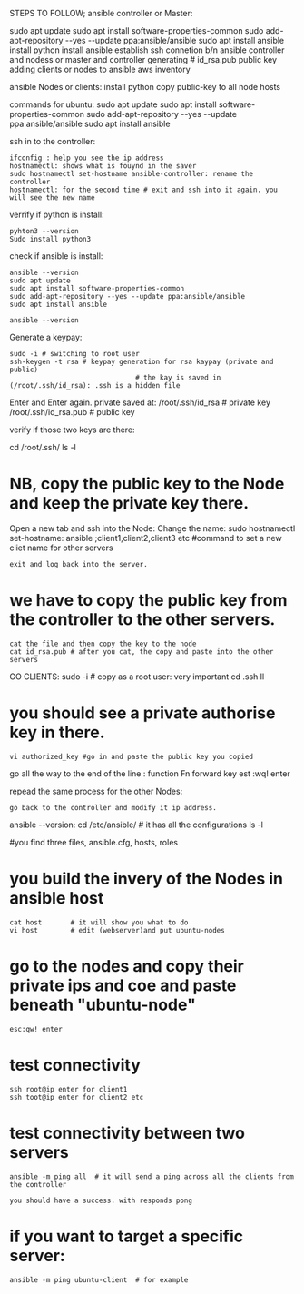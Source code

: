 STEPS TO FOLLOW;
ansible controller or Master:

 sudo apt update
    sudo apt install software-properties-common
    sudo add-apt-repository --yes --update ppa:ansible/ansible
    sudo apt install ansible    install python
    install ansible
    establish ssh connetion b/n ansible controller and nodess or master and controller
    generating # id_rsa.pub
    public key
    adding clients or nodes to ansible aws inventory

ansible Nodes or clients:
    install python
    copy public-key to all node hosts

commands for ubuntu:
sudo apt update
sudo apt install software-properties-common
sudo add-apt-repository --yes --update ppa:ansible/ansible
sudo apt install ansible

   
ssh in to the controller:

    ifconfig : help you see the ip address
    hostnamectl: shows what is fouynd in the saver
    sudo hostnamectl set-hostname ansible-controller: rename the controller
    hostnamectl: for the second time # exit and ssh into it again. you will see the new name

verrify if python is install: 

    pyhton3 --version
    Sudo install python3

check if ansible is install:

    ansible --version
    sudo apt update
    sudo apt install software-properties-common
    sudo add-apt-repository --yes --update ppa:ansible/ansible
    sudo apt install ansible

    ansible --version

 Generate a keypay:

    sudo -i # switching to root user
    ssh-keygen -t rsa # keypay generation for rsa kaypay (private and public)
                                   # the kay is saved in (/root/.ssh/id_rsa): .ssh is a hidden file
 Enter and Enter again. private saved at:
     /root/.ssh/id_rsa # private key
     /root/.ssh/id_rsa.pub # public key

verify if those two keys are there:

cd /root/.ssh/
ls -l

# NB, copy the public key to the Node and keep the private key there.

Open a new tab and ssh into the Node:
Change the name:
    sudo hostnamectl set-hostname: ansible ;client1,client2,client3 etc  #command to set a new cliet name for other servers

    exit and log back into the server.

# we have to copy the public key from the controller to the other servers.
    cat the file and then copy the key to the node
    cat id_rsa.pub # after you cat, the copy and paste into the other servers
 GO CLIENTS:
    sudo -i                  # copy as a root user: very important
    cd .ssh
    ll

# you should see a private authorise key in there. 

    vi authorized_key #go in and paste the public key you copied

go all the way to the end of the line : function Fn forward key
    est 
    :wq! enter

repead the same process for the other Nodes:

    go back to the controller and modify it ip address.
 
ansible --version:
    cd /etc/ansible/ # it has all the configurations
    ls -l

#you find three files, ansible.cfg, hosts, roles

# you build the invery of the Nodes in ansible host
    cat host       # it will show you what to do
    vi host        # edit (webserver)and put ubuntu-nodes
# go to the nodes and copy their private ips and coe and paste beneath "ubuntu-node"
    esc:qw! enter

# test connectivity
    ssh root@ip enter for client1
    ssh toot@ip enter for client2 etc

# test connectivity between two servers

    ansible -m ping all  # it will send a ping across all the clients from the controller

    you should have a success. with responds pong

# if you want to target a specific server: 
    ansible -m ping ubuntu-client  # for example